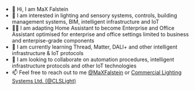 - 👋 Hi, I am MaX Falstein
- 👀 I am interested in lighting and sensory systems, controls, building management systems, BIM, intelligent infrastructure and IoT
- 🧑‍💻 I am adapting Home Assistant to become Enterprise and Office Assistant optimised for enterprise and office settings limited to business and enterpise-grade components
- 🌱 I am currently learning Thread, Matter, DALI+ and other intelligent infrastructure & IoT protocols
- 💞️ I am looking to collaborate on automation procedures, intelligent infrastructure protocols and other IoT technologies
- 📫 Feel free to reach out to me [@MaXFalstein](https://twitter.com/MaXFalstein) or [Commercial Lighting Systems Ltd. (@CLSLight)](https://twitter.com/CLSLight)
